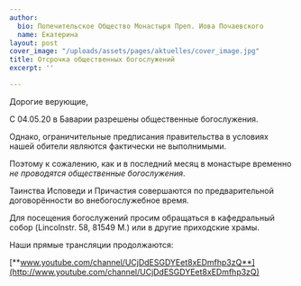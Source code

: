 ```yaml
---
author:
  bio: Попечительское Общество Монастыря Преп. Иова Почаевского
  name: Екатерина
layout: post
cover_image: "/uploads/assets/pages/aktuelles/cover_image.jpg"
title: Отсрочка общественных богослужений
excerpt: ''

---
```

Дорогие верующие,

С 04.05.20 в Баварии разрешены общественные богослужения.

Однако, ограничительные предписания правительства в условиях нашей обители являются фактически не выполнимыми.

Поэтому к сожалению, как и в последний месяц в монастыре временно _не_ _проводятся_ _общественные богослужения_.

Таинства Исповеди и Причастия совершаются по предварительной договорённости во внебогослужебное время.

Для посещения богослужений просим обращаться в кафедральный собор (Lincolnstr. 58, 81549 M.) или в другие приходские храмы.

Наши прямые трансляции продолжаются:

[**www.youtube.com/channel/UCjDdESGDYEet8xEDmfhp3zQ**](http://www.youtube.com/channel/UCjDdESGDYEet8xEDmfhp3zQ)